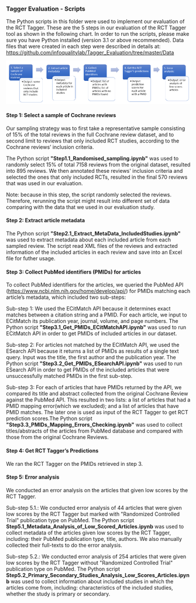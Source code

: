 ### Tagger Evaluation - Scripts

The Python scripts in this folder were used to implement our evaluation of the RCT Tagger. These are the 5 steps in our evaluation of the RCT Tagger tool as shown in the following chart. In order to run the scripts, please make sure you have Python installed (version 3.1 or above recommended). Data files that were created in each step were described in details at: https://github.com/infoqualitylab/Tagger_Evaluation/tree/master/Data

![Main steps of the RCT Tagger evaluation](https://github.com/infoqualitylab/Tagger_Evaluation/blob/master/Images/TaggerEvaluation_MainSteps.png.PNG)

#### Step 1: Select a sample of Cochrane reviews
Our sampling strategy was to first take a representative sample consisting of 15% of the total reviews in the full Cochrane review dataset, and to second limit to reviews that only included RCT studies, according to the Cochrane reviews’ inclusion criteria. 

The Python script **"Step1.1_Randomised_sampling.ipynb"** was used to randomly select 15% of total 7158 reviews from the original dataset, resulted into 895 reviews. We then annotated these reviews' inclusion criteria and selected the ones that only included RCTs, resulted in the final 570 reviews that was used in our evaluation. 

Note: because in this step, the script randomly selected the reviews. Therefore, rerunning the script might result into different set of data comparing with the data that we used in our evaluation study. 

#### Step 2: Extract article metadata
The Python script **"Step2.1_Extract_MetaData_IncludedStudies.ipynb"** was used to extract metadata about each included article from each sampled review. The script read XML files of the reviews and extracted information of the included articles in each review and save into an Excel file for futher usage. 

#### Step 3: Collect PubMed identifiers (PMIDs) for articles
To collect PubMed identifiers for the articles, we queried the PubMed API (https://www.ncbi.nlm.nih.gov/home/develop/api/) for PMIDs matching each article’s metadata, which included two sub-steps:

Sub-step 1: We used the ECitMatch API because it determines exact matches between a citation string and a PMID. For each article, we input to ECitMatch its publication year, journal, volume, and page numbers. The Python script **"Step3.1_Get_PMIDs_ECitMatchAPI.ipynb"** was used to run ECitMatch API in order to get PMIDs of included articles in our dataset. 

Sub-step 2: For articles not matched by the ECitMatch API, we used the ESearch API because it returns a list of PMIDs as results of a single text query. Input was the title, the first author and the publication year. The Python script **"Step3.2_Get_PMIDs_ESearchAPI.ipynb"** was used to run ESearch API in order to get PMIDs of the included articles that were unsuccessfully matched PMIDs in the first sub-step.

Sub-step 3: For each of articles that have PMIDs returned by the API, we compared its title and  abstract collected from the original Cochrane Review against the PubMed API. This resulted in two lists: a list of articles that had a PMID mapping error(which we excluded); and a list of articles that have PMID matches. The later one is used as input of the RCT Tagger to get RCT prediction scores.The Python script **"Step3.3_PMIDs_Mapping_Errors_Checking.ipynb"** was used to collect titles/abstracts of the articles from PubMed database and compared with those from the original Cochrane Reviews.

#### Step 4: Get RCT Tagger’s Predictions
We ran the RCT Tagger on the PMIDs retrieved in step 3.

#### Step 5: Error analysis
We conducted an error analysis on the articles that given low scores by the RCT Tagger. 

Sub-step 5.1.: We conducted error analysis of 44 articles that were given low scores by the RCT Tagger but marked with "Randomized Controlled Trial" publication type on PubMed. The Python script **Step5.1_Metadata_Analysis_of_Low_Scored_Articles.ipynb** was used to collect metadata of the articles given low scores by the RCT Tagger, including: their PubMed publication type, title, authors. We also manually collected their full-texts to do the error analysis. 

Sub-step 5.2.: We conducted error analysis of 254 articles that were given low scores by the RCT Tagger without "Randomized Controlled Trial" publication type on PubMed. The Python script **Step5.2_Primary_Secondary_Studies_Analysis_Low_Scores_Articles.ipynb** was used to collect information about included studies in which the articles come from, including: characteristics of the included studies, whether the study is primary or secondary. 


